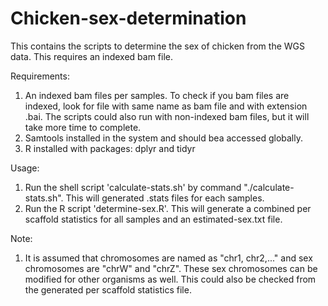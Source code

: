 # Chicken-sex-determination
This contains the scripts to determine the sex of chicken from the WGS data. This requires an indexed bam file.


Requirements:
1. An indexed bam files per samples. To check if you  bam files are indexed, look for file with same name as bam file and with extension .bai. The scripts could also run with non-indexed bam files, but it will take more time to complete.
2. Samtools installed in the system and should bea accessed globally.
3. R installed with packages: dplyr and tidyr


Usage:
1. Run the shell script 'calculate-stats.sh' by command "./calculate-stats.sh". This will generated .stats files for each samples.
2. Run the R script 'determine-sex.R'. This will generate a combined per scaffold statistics for all samples and an estimated-sex.txt file.


Note:
1. It is assumed that chromosomes are named as "chr1, chr2,..." and sex chromosomes are "chrW" and "chrZ". These sex chromosomes can be modified for other organisms as well. This could also be checked from the generated per scaffold statistics file.

